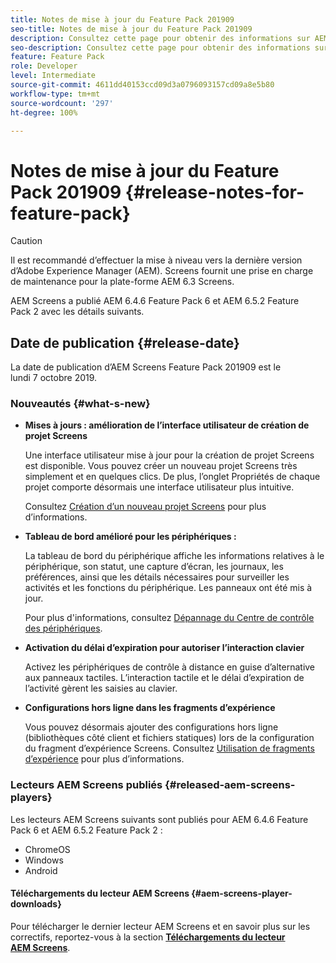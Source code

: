 ```yaml
---
title: Notes de mise à jour du Feature Pack 201909
seo-title: Notes de mise à jour du Feature Pack 201909
description: Consultez cette page pour obtenir des informations sur AEM Screens Feature Pack 201909, publié le mercredi 31 juillet 2019.
seo-description: Consultez cette page pour obtenir des informations sur AEM Screens Feature Pack 201909, publié le lundi 7 octobre 2019.
feature: Feature Pack
role: Developer
level: Intermediate
source-git-commit: 4611dd40153ccd09d3a0796093157cd09a8e5b80
workflow-type: tm+mt
source-wordcount: '297'
ht-degree: 100%

---
```



# Notes de mise à jour du Feature Pack 201909 {#release-notes-for-feature-pack}

>[!CAUTION]
>
>Il est recommandé d’effectuer la mise à niveau vers la dernière version d’Adobe Experience Manager (AEM). Screens fournit une prise en charge de maintenance pour la plate-forme AEM 6.3 Screens.

AEM Screens a publié AEM 6.4.6 Feature Pack 6 et AEM 6.5.2 Feature Pack 2 avec les détails suivants.

## Date de publication {#release-date}

La date de publication d’AEM Screens Feature Pack 201909 est le lundi 7 octobre 2019.

### Nouveautés {#what-s-new}

* **Mises à jours : amélioration de l’interface utilisateur de création de projet Screens**

   Une interface utilisateur mise à jour pour la création de projet Screens est disponible. Vous pouvez créer un nouveau projet Screens très simplement et en quelques clics. De plus, l’onglet Propriétés de chaque projet comporte désormais une interface utilisateur plus intuitive.

   Consultez [Création d’un nouveau projet Screens](creating-a-screens-project.md) pour plus d’informations.

* **Tableau de bord amélioré pour les périphériques :**

   La tableau de bord du périphérique affiche les informations relatives à le périphérique, son statut, une capture d’écran, les journaux, les préférences, ainsi que les détails nécessaires pour surveiller les activités et les fonctions du périphérique. Les panneaux ont été mis à jour.

   Pour plus d&#39;informations, consultez [Dépannage du Centre de contrôle des périphériques](monitoring-screens.md).

* **Activation du délai d’expiration pour autoriser l’interaction clavier**

   Activez les périphériques de contrôle à distance en guise d’alternative aux panneaux tactiles. L’interaction tactile et le délai d’expiration de l’activité gèrent les saisies au clavier.

* **Configurations hors ligne dans les fragments d’expérience**

   Vous pouvez désormais ajouter des configurations hors ligne (bibliothèques côté client et fichiers statiques) lors de la configuration du fragment d’expérience Screens.
Consultez [Utilisation de fragments d’expérience](experience-fragments-in-screens.md) pour plus d’informations.

### Lecteurs AEM Screens publiés {#released-aem-screens-players}

Les lecteurs AEM Screens suivants sont publiés pour AEM 6.4.6 Feature Pack 6 et AEM 6.5.2 Feature Pack 2 :

* ChromeOS
* Windows
* Android

#### Téléchargements du lecteur AEM Screens {#aem-screens-player-downloads}

Pour télécharger le dernier lecteur AEM Screens et en savoir plus sur les correctifs, reportez-vous à la section [**Téléchargements du lecteur AEM Screens**](https://download.macromedia.com/screens/).
